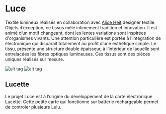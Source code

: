 # Luce

Textile lumineux réalisés en collaboration avec [Alice Heit](https://araneafilum.wordpress.com/) designer textile. Objets d’exception, ce tissus mêle intimement tradition et innovation.
Il est animé d’un motif changeant, dont les lentes variations sont inspirées d'organismes vivants.
Une attention particulière est portée à l’intégration de électronique qui disparaît totalement au profit d’une esthétique simple.
Le tissu, présente une structure double épaisseur, à l’intérieur de laquelle sont entrelacées les fibres optiques lumineuses.
Ces tissus sont des pièces uniques réalisés sur mesure.

![alt tag](https://farm8.staticflickr.com/7762/18261111032_ac43080403_z_d.jpg)
![alt tag](https://farm6.staticflickr.com/5506/29792500474_7d4b125e57_z_d.jpg)

## Lucette

Le projet Luce est à l’origine du développement de la carte électronique Lucette.
Cette petite carte qui fonctionne sur batterie rechargeable permet de controler plusieurs Lulu.